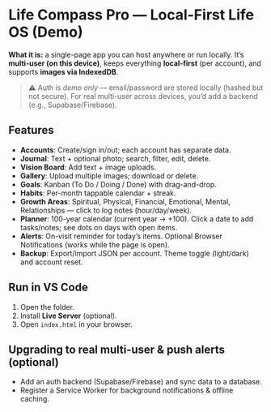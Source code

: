 # Life Compass Pro — Local-First Life OS (Demo)

**What it is:** a single-page app you can host anywhere or run locally. It’s **multi-user (on this device)**, keeps everything **local-first** (per account), and supports **images via IndexedDB**.

> ⚠️ Auth is *demo only* — email/password are stored locally (hashed but not secure). For real multi-user across devices, you’d add a backend (e.g., Supabase/Firebase).

## Features
- **Accounts**: Create/sign in/out; each account has separate data.
- **Journal**: Text + optional photo; search, filter, edit, delete.
- **Vision Board**: Add text + image uploads.
- **Gallery**: Upload multiple images; download or delete.
- **Goals**: Kanban (To Do / Doing / Done) with drag-and-drop.
- **Habits**: Per-month tappable calendar + streak.
- **Growth Areas**: Spiritual, Physical, Financial, Emotional, Mental, Relationships — click to log notes (hour/day/week).
- **Planner**: 100-year calendar (current year → +100). Click a date to add tasks/notes; see dots on days with open items.
- **Alerts**: On-visit reminder for today’s items. Optional Browser Notifications (works while the page is open).
- **Backup**: Export/import JSON per account. Theme toggle (light/dark) and account reset.

## Run in VS Code
1. Open the folder.
2. Install **Live Server** (optional).
3. Open `index.html` in your browser.

## Upgrading to real multi-user & push alerts (optional)
- Add an auth backend (Supabase/Firebase) and sync data to a database.
- Register a Service Worker for background notifications & offline caching.
